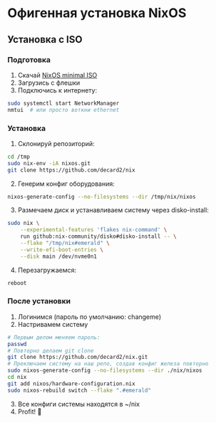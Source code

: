 # Офигенная установка NixOS

## Установка с ISO

### Подготовка
1. Скачай [NixOS minimal ISO](https://nixos.org/download#nixos-iso)
2. Загрузись с флешки
3. Подключись к интернету:
```bash
sudo systemctl start NetworkManager
nmtui  # или просто воткни ethernet
```

### Установка

1. Склонируй репозиторий:
```bash
cd /tmp
sudo nix-env -iA nixos.git
git clone https://github.com/decard2/nix
```

2. Генерим конфиг оборудования:
```bash
nixos-generate-config --no-filesystems --dir /tmp/nix/nixos
```

3. Размечаем диск и устанавливаем систему через disko-install:
```bash
sudo nix \
    --experimental-features 'flakes nix-command' \
    run github:nix-community/disko#disko-install -- \
    --flake "/tmp/nix#emerald" \
    --write-efi-boot-entries \
    --disk main /dev/nvme0n1
```

4. Перезагружаемся:
```bash
reboot
```

### После установки

1. Логинимся (пароль по умолчанию: changeme)
2. Настривамем систему
```bash
# Первым делом меняем пароль:
passwd
# Повторно делаем git clone
git clone https://github.com/decard2/nix.git
# Преключаем систему на наш репо, создав конфиг железа повторно
sudo nixos-generate-config --no-filesystems --dir ./nix/nixos
cd nix
git add nixos/hardware-configuration.nix
sudo nixos-rebuild switch --flake ".#emerald"
```
3. Все конфиги системы находятся в ~/nix
4. Profit! 🎉
